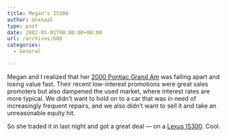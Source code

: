 ```yaml
---
title: Megan’s IS300
author: Unxmaal
type: post
date: 2002-05-01T00:00:00+00:00
url: /archives/688
categories:
  - General

---
```

Megan and I realized that her <A HREF="http://www.edmunds.com/used/2000/pontiac/grandam/4drse1sedan/prices.html">2000 Pontiac Grand Am</A> was falling apart and losing value fast. Their recent low-interest promotions were great sales promoters but also dampened the used market, where interest rates are more typical. We didn&#8217;t want to hold on to a car that was in need of increasingly frequent repairs, and we also didn&#8217;t want to sell it and take an unreasonable equity hit. 

So she traded it in last night and got a great deal &#8212; on a <A HREF="http://www.lexus.com/showroom/model/is_sportcross.html">Lexus IS300</A>. Cool.